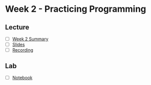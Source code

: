 # Week 2 - Practicing Programming

## Lecture
- [ ] [Week 2 Summary](https://canvas.sussex.ac.uk/courses/34902/pages/week-1-summary?module_item_id=1565137)
- [ ] [Slides](https://github.com/LukeBirkett/study-planner/blob/main/817G5_Algorithmic_Approaches_to_Mathematics/weeks/week_1/files/Week_1.pdf)
- [ ] [Recording]()

## Lab
- [ ] [Notebook]()
